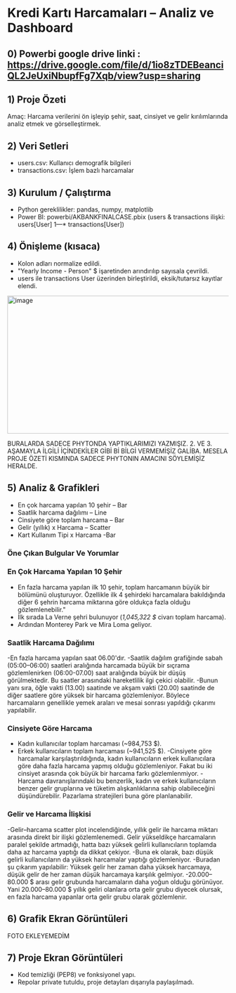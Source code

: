 # Kredi Kartı Harcamaları – Analiz ve Dashboard

## 0) Powerbi google drive linki : https://drive.google.com/file/d/1io8zTDEBeanciQL2JeUxiNbupfFg7Xqb/view?usp=sharing

## 1) Proje Özeti
Amaç: Harcama verilerini ön işleyip şehir, saat, cinsiyet ve gelir kırılımlarında analiz etmek ve görselleştirmek.

## 2) Veri Setleri
- users.csv: Kullanıcı demografik bilgileri
- transactions.csv: İşlem bazlı harcamalar

## 3) Kurulum / Çalıştırma
- Python gereklilikler: pandas, numpy, matplotlib
- Power BI: powerbi/AKBANKFINALCASE.pbix (users & transactions ilişki: users[User] 1—* transactions[User])

## 4) Önişleme (kısaca)
- Kolon adları normalize edildi.
- "Yearly Income - Person" $ işaretinden arındırılıp sayısala çevrildi.
- users ile transactions User üzerinden birleştirildi, eksik/tutarsız kayıtlar elendi.

<img width="821" height="314" alt="image" src="https://github.com/user-attachments/assets/849dc4fc-938d-41cb-89ec-8dd05914585d" />

  
BURALARDA SADECE PHYTONDA YAPTIKLARIMIZI YAZMIŞIZ. 2. VE 3. AŞAMAYLA İLGİLİ İÇİNDEKİLER GİBİ Bİ BİLGİ VERMEMİŞİZ GALİBA. MESELA PROJE ÖZETİ KISMINDA SADECE PHYTONIN AMACINI SÖYLEMİŞİZ HERALDE.


## 5) Analiz & Grafikleri
- En çok harcama yapılan 10 şehir – Bar
- Saatlik harcama dağılımı – Line
- Cinsiyete göre toplam harcama – Bar
- Gelir (yıllık) x Harcama – Scatter
- Kart Kullanım Tipi x Harcama -Bar

### Öne Çıkan Bulgular Ve Yorumlar

### En Çok Harcama Yapılan 10 Şehir
- En fazla harcama yapılan ilk 10 şehir, toplam harcamanın büyük bir bölümünü oluşturuyor. Özellikle ilk 4 şehirdeki harcamalara bakıldığında diğer 6 şehrin harcama miktarına göre oldukça fazla olduğu gözlemlenebilir."
- İlk sırada La Verne şehri bulunuyor (*1,045,322 \$* civarı toplam harcama).
- Ardından Monterey Park ve Mira Loma geliyor.

### Saatlik Harcama Dağılımı
-En fazla harcama yapılan saat 06.00'dır.
-Saatlik dağılım grafiğinde sabah (05:00–06:00) saatleri aralığında harcamada büyük bir sıçrama gözlemlenirken (06:00-07.00) saat aralığında büyük bir düşüş görülmektedir. Bu saatler arasındaki hareketlilik ilgi çekici olabilir.
-Bunun yanı sıra, öğle vakti (13.00) saatinde ve akşam vakti (20.00) saatinde de diğer saatlere göre yüksek bir harcama gözlemleniyor. Böylece harcamaların genellikle yemek araları ve mesai sonrası yapıldığı çıkarımı yapılabilir.

### Cinsiyete Göre Harcama
- Kadın kullanıcılar toplam harcaması (~984,753 $).
- Erkek kullanıcıların toplam harcaması (~941,525 $).
-Cinsiyete göre harcamalar karşılaştırıldığında, kadın kullanıcıların erkek kullanıcılara göre daha fazla harcama yapmış olduğu gözlemleniyor. Fakat bu iki cinsiyet arasında çok büyük bir harcama farkı gözlemlenmiyor. 
-Harcama davranışlarındaki bu benzerlik, kadın ve erkek kullanıcıların benzer gelir gruplarına ve tüketim alışkanlıklarına sahip olabileceğini düşündürebilir. Pazarlama stratejileri buna göre planlanabilir.

### Gelir ve Harcama İlişkisi
-Gelir–harcama scatter plot incelendiğinde, yıllık gelir ile harcama miktarı arasında direkt bir ilişki gözlemlenemedi. Gelir yükseldikçe harcamaların paralel şekilde artmadığı, hatta bazı yüksek gelirli kullanıcıların toplamda daha az harcama yaptığı da dikkat çekiyor.
-Buna ek olarak, bazı düşük gelirli kullanıcıların da yüksek harcamalar yaptığı gözlemleniyor.
-Buradan şu çıkarım yapılabilir: Yüksek gelir her zaman daha yüksek harcamaya, düşük gelir de her zaman düşük harcamaya karşılık gelmiyor. 
-20.000–80.000 $ arası gelir grubunda harcamaların daha yoğun olduğu görünüyor. Yani 20.000–80.000 $ yıllık geliri olanlara orta gelir grubu diyecek olursak, en fazla harcama yapanlar orta gelir grubu olarak gözlemlenir.


## 6) Grafik Ekran Görüntüleri


FOTO EKLEYEMEDİM


## 7) Proje Ekran Görüntüleri


- Kod temizliği (PEP8) ve fonksiyonel yapı.
- Repolar private tutuldu, proje detayları dışarıyla paylaşılmadı.
